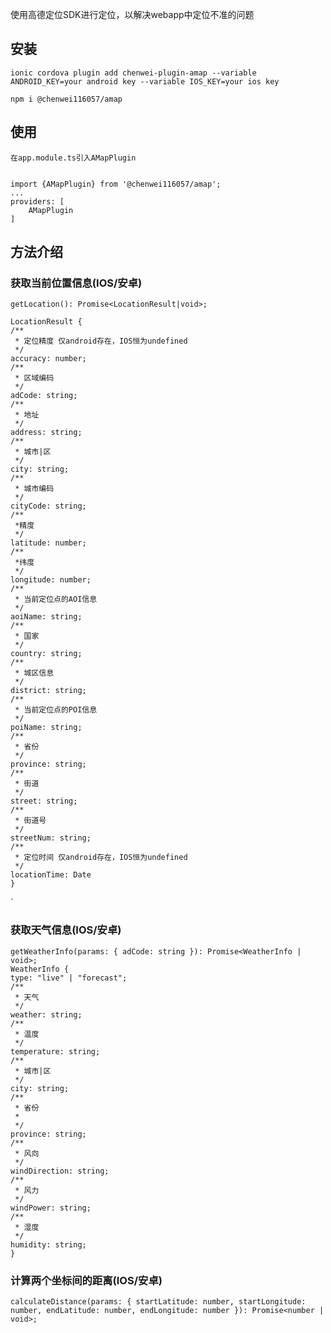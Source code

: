 使用高德定位SDK进行定位，以解决webapp中定位不准的问题

## 安装
    ionic cordova plugin add chenwei-plugin-amap --variable ANDROID_KEY=your android key --variable IOS_KEY=your ios key

    npm i @chenwei116057/amap
## 使用
    在app.module.ts引入AMapPlugin
    
    
    import {AMapPlugin} from '@chenwei116057/amap';
    ...
    providers: [
        AMapPlugin
    ]
## 方法介绍
### 获取当前位置信息(IOS/安卓)
    getLocation(): Promise<LocationResult|void>;
    
    LocationResult {
    /**
     * 定位精度 仅android存在，IOS恒为undefined
     */
    accuracy: number;
    /**
     * 区域编码
     */
    adCode: string;
    /**
     * 地址
     */
    address: string;
    /**
     * 城市|区
     */
    city: string;
    /**
     * 城市编码
     */
    cityCode: string;
    /**
     *精度
     */
    latitude: number;
    /**
     *纬度
     */
    longitude: number;
    /**
     * 当前定位点的AOI信息
     */
    aoiName: string;
    /**
     * 国家
     */
    country: string;
    /**
     * 城区信息
     */
    district: string;
    /**
     * 当前定位点的POI信息
     */
    poiName: string;
    /**
     * 省份
     */
    province: string;
    /**
     * 街道
     */
    street: string;
    /**
     * 街道号
     */
    streetNum: string;
    /**
     * 定位时间 仅android存在，IOS恒为undefined
     */
    locationTime: Date
    }
`
### 获取天气信息(IOS/安卓)
    getWeatherInfo(params: { adCode: string }): Promise<WeatherInfo | void>;
    WeatherInfo {
    type: "live" | "forecast";
    /**
     * 天气
     */
    weather: string;
    /**
     * 温度
     */
    temperature: string;
    /**
     * 城市|区
     */
    city: string;
    /**
     * 省份
     *
     */
    province: string;
    /**
     * 风向
     */
    windDirection: string;
    /**
     * 风力
     */
    windPower: string;
    /**
     * 湿度
     */
    humidity: string;
    }
### 计算两个坐标间的距离(IOS/安卓)
    calculateDistance(params: { startLatitude: number, startLongitude: number, endLatitude: number, endLongitude: number }): Promise<number | void>;

    
